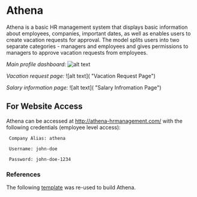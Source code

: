# Athena

Athena is a basic HR management system that displays basic information about employees, companies, important dates, as well as enables users to create vacation requests for approval. The model splits users into two separate categories - managers and employees and gives permissions to managers to approve vacation requests from employees. 


*Main profile dashboard:*
![alt text](<img src="https://storage.cloud.google.com/athena-project/screenshot1.png" /> "Profile Page")


*Vacation request page:*
![alt text]( "Vacation Request Page")


*Salary information page:*
![alt text]( "Salary Infromation Page")

## For Website Access
Athena can be accessed at http://athena-hrmanagement.com/ with the following credentials (employee level access):
```
 Company Alias: athena

 Username: john-doe

 Password: john-doe-1234
 ```

 ### References
 The following [template](https://themeforest.net/item/smarthr-bootstrap-admin-panel-template/21153150) was re-used to build Athena.
